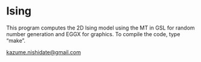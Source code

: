 # Ising
This program computes the 2D Ising model using the MT in GSL for 
random number generation and EGGX for graphics. 
To compile the code, type “make”.

kazume.nishidate@gmail.com

